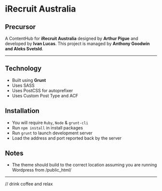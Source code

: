 # iRecruit Australia

## Precursor
A ContentHub for **iRecruit Australia** designed by **Arthur Pigue** and developed by **Ivan Lucas**. This project is managed by **Anthony Goodwin and Aleks Svetsld**.

---

## Technology

* Built using **Grunt**
* Uses SASS
* Uses PostCSS for autoprefixer
* Uses Custom Post Type and ACF

## Installation

* You will require `Ruby`, `Node` & `grunt-cli`
* Run `npm install` in install packages
* Run `grunt` to launch development server
* Load the address and port reported back by the server

## Notes

* The theme should build to the correct location assuming you are running Wordpress from /public_html/

---

// drink coffee and relax
